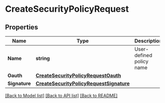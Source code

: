 # CreateSecurityPolicyRequest

## Properties

Name | Type | Description | Notes
------------ | ------------- | ------------- | -------------
**Name** | **string** | User-defined policy name |[optional] 
**Oauth** | [**CreateSecurityPolicyRequestOauth**](CreateSecurityPolicyRequestOauth.md) |  |[optional] 
**Signature** | [**CreateSecurityPolicyRequestSignature**](CreateSecurityPolicyRequestSignature.md) |  |[optional] 

[[Back to Model list]](../README.md#documentation-for-models) [[Back to API list]](../README.md#documentation-for-api-endpoints) [[Back to README]](../README.md)


